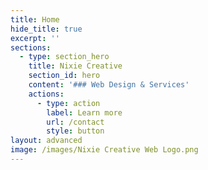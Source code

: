 ```yaml
---
title: Home
hide_title: true
excerpt: ''
sections:
  - type: section_hero
    title: Nixie Creative
    section_id: hero
    content: '### Web Design & Services'
    actions:
      - type: action
        label: Learn more
        url: /contact
        style: button
layout: advanced
image: /images/Nixie Creative Web Logo.png
---
```

